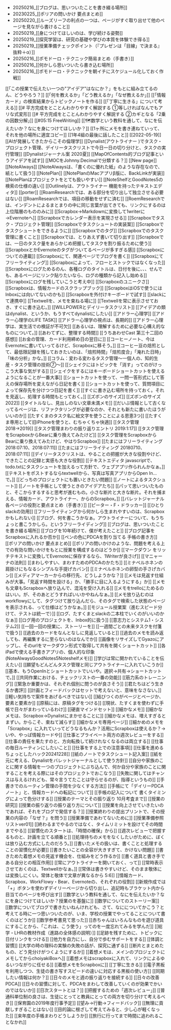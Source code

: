 - 20250216_[[ブログは、思いついたことを書き綴る場所]]
- 20230225_[[ポリアの問いかけ 要点まとめ]]
- 20250220_[[ルーズリーフの利点の一つは、ページがすぐ取り出せて他のページを見ながら書けること]]
- 20250219_[[身につけてほしいのは、学び続ける姿勢]]
- 20250219_[[探究学習は、研究の基礎や学びの本質を体験でき得る]]
- 20250219_[[授業準備チェックポイント（『プレゼンは「目線」で決まる』抜粋＋α）]]
- 20250216_[[ポモドーロ・テクニック簡易まとめ（手書き）]]
- 20250216_[[何かしら思いついたら書き込む場所]]
- 20250216_[[ポモドーロ・テクニックを朝イチにスケジュール化しておく作戦]]


[[「この授業で伝えたい一つの"アイデア"はなにか？」をもとに組み立てるのん、どうやろう？]]
[[「何を教えるか」「どう教えるか」「なぜ教えるか」]]
[[「情報カード」の検索結果からトピックノートを作る]]
[[「丁寧に生きる」について考える]]
[[# 平方完成をとことんわかりやすく解説する ①等しければなんでもアリな式変形]]
[[# 平方完成をとことんわかりやすく解説する ②カギとなる「2乗の因数分解」]]
[[#05:15 FreeWriting]]
[[🗺️数学という教科を通して、なにを伝えたいか？なにを身につけてほしいか？]]
[[1ヶ所にメモを書き連ねていって、それを他の場所に適宜コピー]]
[[1年4組の最後に話したこと]]
[[2022-05-19]]
[[AIが発展してきたからこその倫理学]]
[[Dynalist(アウトライナー )でタスク・プロジェクト管理、デイリータスクリストで今日一日の切り分けと、タスクの実行管理]]
[[Dynalistジャーナル案 2020夏]]
[[MapOfContents的ブログ記事というアイデアを試す]]
[[MOCをJohnny.Decimalで分類する？]]
[[New page]]
[[NoteAlways]]
[[NoteAlwaysは、「書くのに優れた紙」のような存在なので、紙として扱う]]
[[NotePlan]]
[[NotePlanのMacアプリβ版に、BackLinkが実装]]
[[NotePlanはプロジェクトをとても扱いやすい]]
[[NoteShelfとGoodNotes5の検索の仕様の違い]]
[[Outlinelyは、アウトライナー 機能を持ったテキストエディタ]]
[[porter]]
[[RoamResearchでは、ある部分を切り出して独立させる必要はない]]
[[RoamResearchでは、項目の移動をせずに済む]]
[[RoemResearchでは、インデントによるまとまりの中に同じ言葉が出てきても、リンクにするのは上位階層のもののみに]]
[[Scrapbox→Markdownに変換して1writerに→Evernoteへ]]
[[Scrapboxでカレンダー表示を実現させる]]
[[Scrapboxでタスク・プロジェクト管理]]
[[Scrapboxでタスクシュートの実装案]]
[[Scrapboxでタスクシュートをできるように]]
[[Scrapboxでのタグ]]
[[Scrapboxでのタスク管理に書くこと]]
[[Scrapboxでは、とりあえず書いて切り出す]]
[[Scrapboxでは、一日のタスク量をあらかじめ把握してタスクを割り振るために使う]]
[[ScrapboxとかEvernoteのタグがついてるページが多すぎる感]]
[[Scrapboxについての連載]]
[[Scrapboxにて、関連ページでブログを書く]]
[[Scrapboxにてフリーライティング]]
[[Scrapboxによって、フローとストックではなくなった]]
[[Scrapboxにログためるのん、各種ログのタイトルは、日付を後に、、、せんでも、あるページにリンク貼りたいなら、ログの種類から記入し始める]]
[[Scrapboxにログを残していこうと考え中]]
[[Scrapboxのユニークさ]]
[[Scrapboxは、情報カードのスクラップブック]]
[[ScrapboxはiOSで使うにはInboxには向いてないのかも]]
[[Scrapboxを外付けキーボードで試す]]
[[slackにて連携中]]
[[Textwellを、メモを束ねる場に]]
[[Textwellを常に表示させておき、すぐに書き込む。]]
[[WILLPOWERとデイリータスクリスト]]
[[アイデアの類はdynalist、というか、もうすべてdynalistにしたい]]
[[アドラー心理学]]
[[アドラー心理学のLIFE TASK]]
[[アドラー心理学の視点は、長期的]]
[[アドラー心理学は、実生活での検証が不可欠]]
[[あるいは、理解するために必要な心構え的なものについて。]]
[[あわてずに、整理する時間]]
[[うちあわせCast 第三十二回の感想]]
[[お金の管理、カード利用締め日の翌日に]]
[[コーヒーノート、今はEvernoteに書いていってるけど、Scrapboxに移そう。]]
[[コーヒー豆の焙煎として、最低限記録を残しておきたいのは、「焙煎時間」「焙煎度合」「淹れた日時」「味の分析」かな。]]
[[コラム：変わる変わるタスク管理〜一個人の、知的生産・タスク管理の技術⑦〜]]
[[シェイクにはトピックを「消す」ってのがけっこう大事な気がする]]
[[シェイクをするにはキーボードショートカットを使えるようになることが一番大事]]
[[ショートカットを使って、一問一答形式にして答えの保存場所を変えながら日記を書く]]
[[ショートカットを使って、質問項目によって保存先を分けつつ日記を書く]]
[[すぐに書き込む場所を持っておく。それを見返し、処理する時間もとっておく。]]
[[ズボンのサイズ]]
[[ズボンのサイズ2022]]
[[タイトルなし、見出しのない文章未満メモ]]
[[だいぶ情報として古くなってるページは、リファクタリングが必要なのか、それとも新たに書いたほうがいいのか]]
[[たすくまのタスク名に絵文字を使うことによる恩恵3つ]]
[[たすくま専用として旧iPhoneを使うと、むちゃくちゃ快適]]
[[タスク管理　2018→2019]]
[[タスク管理まわりの振り返りエントリ 2019:1:17]]
[[タスク管理をScrapboxからBearに乗り換えてみたけど]]
[[タスク管理をScrapboxからBearに乗り換えてみたけど、やはりScrapbox]]
[[たまにはフリーライティング 2018:07:10、2018:07:11]]
[[たまにはフリーライティング 20180710、2018:07:11]]
[[デイリータスクリストは、やることの把握が大きな役割やけど、できたことの記録と実感も大きな役割]]
[[テキストエディタ javascriptで、todo.txtにタスクシュートを加えるって方針で、ウェブアプリ作られんかなぁ。]]
[[テキストをポストするならtextwellから、写真は写真アプリからOpen In…で。]]
[[どっちのプロジェクトにも置いときたい問題]]
[[ノートによるタスクシュート]]
[[ノートを手帳として使うときのアイデアたち]]
[[パッて思いついたものと、そこからするすると思考が進むもの。小さな断片と大きな断片。それを捕まえる、情報カード、アウトライナー、からのScrapbox。]]
[[バレットジャーナル各ページの役割と要点まとめ（手書き）]]
[[ピーター・F・ドラッカー]]
[[ひとりslackの効用]]
[[フリーライティングから何かしら生まれやすいのは、Scrapboxかもしれない]]
[[ブログ、何を書こうかなぁ。アウトライナーについて、もうちょっと書こうかしら。というフリーライディング]]
[[ブログは、思いついたことを書き綴る場所]]
[[ブログを10年続けて、僕が考えたこと]]
[[ブログ記事をScrapboxに入れるか否か]]
[[ペンの色にPDCAを割り当てる 手帳の書き方]]
[[ポリアの問いかけ 要点まとめ]]
[[ポリアの問いかけのような、問題を考える上での有効な問いかけをもとに授業を構成するのはどうか]]
[[マークダウン をリッチテキストに変換してEvernoteに保存するなら、1Writerが良さげ]]
[[マニャーナの法則]]
[[まわしやすい、まわすためのPDCAのかたち]]
[[ミナペルホネンの肩掛けにもなるシンプルな手提げカバン]]
[[ミナペルホネンの卵型の手さげカバン]]
[[メディアマーカーからの移行先、どうしようかな？]]
[[メモは見返す仕組みが大事。「見返す時間を設ける」か、「勝手に目に入るようにする」か]]
[[メモも文章もScrapboxへ放り込んで、混沌を受け入れる]]
[[メモをtrelloにためるのはいい。が、そのあとどうすればいいかやねんなぁ。]]
[[メモ放り込むのはworkflowyにして、タグつけて放り込んだら、そのタグで検索した状態のページを表示される、って仕様はどうかなぁ。]]
[[モジュール授業案（進むスピード分けて、テストは統一で）]]
[[ログ、たすくまとslackの二本柱でいくのがいいのかなぁ]]
[[ログ用のプロジェクトを、Inbox的に扱う]]
[[意志力とシステム1・システム2]]
[[一回一回の授業に、ストーリーを]]
[[一週間ごとの未来タスクを付箋で扱う]]
[[過去のカードをなんとなしに見返していると]]
[[過去のメモを読み返しても、再編集するに至らないのはなんでか]]
[[画像をリサイズしてGyazoにアップし、そのurlをマークダウン形式で取得して共有を開くショートカット]]
[[各iPadで使える手書きアプリの、個人的な印象(NoteAlwaysGoodNotes5Noteshelfメモ)]]
[[学びは常に開かれていることを伝えたい]]
[[願望もどんどんタスク管理と同じアウトライナーに入れていこうか]]
[[基本、もうOpenInとショートカットでいいや。選択→共有→ショートカットで。]]
[[共同作業における、チェックリストの一番の効能]]
[[筋力系のトレーニング]]
[[緊急か重要かは、それぞれ個別に問うのが良さそう]]
[[君たちはどう生きるか書評]]
[[計画とフィードバックはセットで考えないと、意味をなさない。]]
[[軽い気持ちで案件をあげるべきではない]]
[[結びつくのがページとページか、要素と要素か]]
[[原稿には、原稿タグをつける]]
[[現状、たすくまを使わずに手帳で日々がまわっているわけ]]
[[硬直マインドセット]]
[[細かなメモ]]
[[細かなメモは、Scrapbox→Dynalistにまかせることに]]
[[細かなメモは、増えすぎるとまずい。からこそ、束ねて減らす]]
[[細かなメモ専用ページ]]
[[細かめのメモを「Scrapbox」に入れていってどうなるもんか？活用にScrapboxは使えるか？→いや、やっぱ情報カードや]]
[[仕事とプライベート両方の週次レビューをする]]
[[仕事の責任を果たすのと、方向転換して続けれなくなるのは両立する]]
[[仕事の毎日ルーティンにしたいこと]]
[[仕事をする上での注意事項]]
[[仕事を進めるちょっとしたハック20241228]]
[[紙のノートでタスクシュート記入案]]
[[紙を元に考える、Dynalistをバレットジャーナルとして使う方針]]
[[自分や家族のことに関する情報を一つのプロジェクトにぶち込んで、何か自分や家族のことに関することを考える際にはそのプロジェクトでおこなう]]
[[失敗に関してはチャンスは与えるけれども、常々言うてたことは守らせるのが、指導というもの]]
[[手書きでのルーティン管理の手間を少なくする方法]]
[[手帳にて「デイリーPDCAノート」と、情報カードへの転記について]]
[[手帳の記入について 書くタイミングによって色分けする]]
[[授業のテーマとその振り返り 10月考査まで]]
[[授業の研究]]
[[授業の振り返りの振り返り方について]]
[[授業を向上させていきたいのであれば、それをブログで発信する？]]
[[授業終わりの提出プリントで、その授業の内容の「なぜ？」を問う]]
[[授業準備であわてないために]]
[[授業準備参照リストver01]]
[[終わるまでやるのではなく、タイムリミットを設けてその時間までやる]]
[[習慣化のスタートは、「時間の確保」から]]
[[週次レビューで把握するものと、計画を立てる順番と]]
[[処理待ちのメモをなくしたいがために、ぼくは放り込む方式にしたのだろう。]]
[[書いたメモの扱いは、書くことと処理することの習慣化が必要]]
[[書きたいことの全容が大きすぎて、かけない問題]]
[[書きためた着想メモの見返す機会を、仕組みをどう作るか]]
[[書く道具と書き手である自分との相互作用]]
[[常にアウトライナーを開いておく、って]]
[[常時表示させておくのは、Textwellかなぁ。]]
[[常体は書きやすいけど、そのまま敬体には変換しにくい。常体と敬体で文章が異なるから 5:6]]
[[情報カード、Scrapbox、WorkFlowy・Bear、Evernoteの、それぞれの役割]]
[[新規作成では「+」ボタンを使わずデイリーページから切り出し、追記時もブラケット内から目当てのページを呼び出す]]
[[数学という教科を通して、なにを伝えたいか？なにを身につけてほしいか？授業のを基盤に]]
[[数学についてのストーリー案]]
[[数学についてブログで書きたいねんけれども、さて、なにについてかこう？と考えてる時に一つ思いついたのが、いま、学校の授業でやってることについて書くのはどうか]]
[[数学参考書見て思った]]
[[赤ちゃんはいろんなものを遊び道具にすることから、「これは、こう使う」ってのを一度忘れてみるを学んだ]]
[[総学・LHRの教材作成（進路の全体感の説明）]]
[[足跡を残すために、トピックに日付リンクをつける]]
[[他力を自力にし、自分で歩むサポートをする]]
[[体調と習慣]]
[[大学の時の理科の実験の失敗の話が、探究に通ずる]]
[[断片とまとめたもの、どう見分けがつくようにするか]]
[[着想メモは、メインのプロジェクトにメモしてからchoiyakiBoxへ]]
[[着想メモはscrapboxに入れて、リンクによるゆるいつながりに任せる]]
[[着想メモをScrapboxに]]
[[丁寧に生きる]]
[[電子黒板を利用しつつ、生徒の書き写すスピードの違いに対応する黒板の使い方]]
[[同期したい情報は何か？]]
[[日々のメモと週の振り返りを接続する]]
[[日々の改善PDCA]]
[[日々の習慣に対して、PDCAをまわして改善していくのが効果でかいのではないか]]
[[日次スタートとは？]]
[[把握するための「週次レビュー」]]
[[普通科単位制の良さは、生徒にとってと教員にとっての両方を切り分けて考えるべき]]
[[保育園の2019年度行事予定]]
[[望み→行動→フィードバック]]
[[無理に貢献しすぎることはない]]
[[目的論に根ざして考えてみると、少し心が軽くなった]]
[[来年度の手帳まわりどうしようか]]
[[旅行に行ってまで時間に追われることなかれ]]